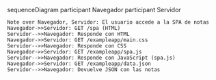sequenceDiagram
    participant Navegador
    participant Servidor

    Note over Navegador, Servidor: El usuario accede a la SPA de notas
    Navegador->>Servidor: GET /spa (HTML)
    Servidor-->>Navegador: Responde con HTML
    Navegador->>Servidor: GET /exampleapp/main.css
    Servidor-->>Navegador: Responde con CSS
    Navegador->>Servidor: GET /exampleapp/spa.js
    Servidor-->>Navegador: Responde con JavaScript (spa.js)
    Navegador->>Servidor: GET /exampleapp/data.json
    Servidor-->>Navegador: Devuelve JSON con las notas
